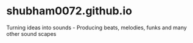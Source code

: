 # shubham0072.github.io
Turning ideas into sounds - Producing beats, melodies, funks and many other sound scapes
